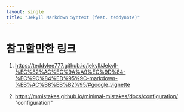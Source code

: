 ```yaml
---
layout: single
title: "Jekyll Markdown Syntext (feat. teddynote)"
---
```

# 참고할만한 링크
1) https://teddylee777.github.io/jekyll/Jekyll-%EC%82%AC%EC%9A%A9%EC%9D%84-%EC%9C%84%ED%95%9C-markdown-%EB%AC%B8%EB%B2%95/#google_vignette 

2) https://mmistakes.github.io/minimal-mistakes/docs/configuration/ "configuration"
